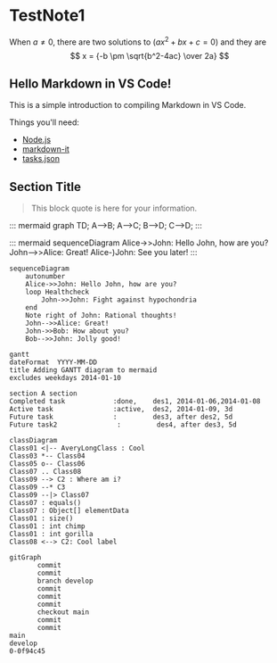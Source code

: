 # TestNote1

When $a \ne 0$, there are two solutions to $(ax^2 + bx + c = 0)$ and they are 
$$ x = {-b \pm \sqrt{b^2-4ac} \over 2a} $$

## Hello Markdown in VS Code!

This is a simple introduction to compiling Markdown in VS Code.

Things you'll need:

* [Node.js](https://nodejs.org)
* [markdown-it](https://www.npmjs.com/package/markdown-it)
* [tasks.json](/docs/editor/tasks)

## Section Title

> This block quote is here for your information. 

::: mermaid
graph TD;
    A-->B;
    A-->C;
    B-->D;
    C-->D;
:::

::: mermaid
sequenceDiagram
    Alice->>John: Hello John, how are you?
    John-->>Alice: Great!
    Alice-)John: See you later!
:::

```mermaid
sequenceDiagram
    autonumber
    Alice->>John: Hello John, how are you?
    loop Healthcheck
        John->>John: Fight against hypochondria
    end
    Note right of John: Rational thoughts!
    John-->>Alice: Great!
    John->>Bob: How about you?
    Bob-->>John: Jolly good!
```

```mermaid
gantt
dateFormat  YYYY-MM-DD
title Adding GANTT diagram to mermaid
excludes weekdays 2014-01-10

section A section
Completed task            :done,    des1, 2014-01-06,2014-01-08
Active task               :active,  des2, 2014-01-09, 3d
Future task               :         des3, after des2, 5d
Future task2               :         des4, after des3, 5d
```

```mermaid
classDiagram
Class01 <|-- AveryLongClass : Cool
Class03 *-- Class04
Class05 o-- Class06
Class07 .. Class08
Class09 --> C2 : Where am i?
Class09 --* C3
Class09 --|> Class07
Class07 : equals()
Class07 : Object[] elementData
Class01 : size()
Class01 : int chimp
Class01 : int gorilla
Class08 <--> C2: Cool label
```

```mermaid
gitGraph
       commit
       commit
       branch develop
       commit
       commit
       commit
       checkout main
       commit
       commit
main
develop
0-0f94c45
```